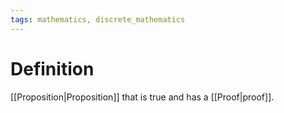```yaml
---
tags: mathematics, discrete_mathematics
---
```


# Definition

[[Proposition|Proposition]] that is true and has a [[Proof|proof]].
